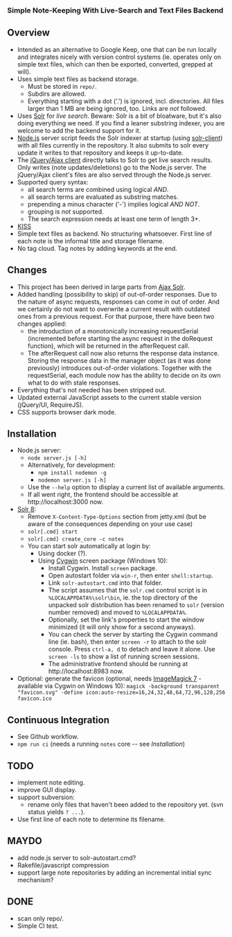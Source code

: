 
### Simple Note-Keeping With Live-Search and Text Files Backend

## Overview

* Intended as an alternative to Google Keep, one that can be run locally and integrates nicely with version control systems (ie. operates only on simple text files, which can then be exported, converted, grepped at will).
* Uses simple text files as backend storage.
  * Must be stored in `repo/`.
  * Subdirs are allowed.
  * Everything starting with a dot ('.') is ignored, incl. directories. All files larger than 1 MB are being ignored, too. Links are *not* followed.
* Uses [Solr](https://solr.apache.org/) for *live search*. Beware: Solr is a bit of bloatware, but it's also doing everything we need. If you find a leaner substring indexer, you are welcome to add the backend support for it.
* [Node.js](https://nodejs.org/) server script feeds the Solr indexer at startup (using [solr-client](https://github.com/lbdremy/solr-node-client#readme)) with all files currently in the repository. It also submits to solr every update it writes to that repository and keeps it up-to-date.
* The [jQuery/Ajax client](https://jquery.com/) directly talks to Solr to get live search results. Only writes (note updates/deletions) go to the Node.js server. The jQuery/Ajax client's files are also served through the Node.js server.
* Supported query syntax:
  * all search terms are combined using logical *AND*.
  * all search terms are evaluated as substring matches.
  * prepending a minus character ('-') implies logical *AND NOT*.
  * grouping is *not* supported.
  * The search expression needs at least one term of length 3+.
* [KISS](https://en.wikipedia.org/wiki/KISS_principle)
* Simple text files as backend. No structuring whatsoever. First line of each note is the informal title and storage filename.
* No tag cloud. Tag notes by adding keywords at the end.

## Changes

* This project has been derived in large parts from [Ajax Solr](https://github.com/evolvingweb/ajax-solr).
* Added handling (possibility to skip) of out-of-order responses. Due to the nature of async requests, responses can come in out of order. And we certainly do not want to overwrite a current result with outdated ones from a previous request. For that purpose, there have been two changes applied:
  * the introduction of a monotonically increasing requestSerial (incremented before starting the async request in the doRequest function), which will be returned in the afterRequest call.
  * The afterRequest call now also returns the response data instance. Storing the response data in the manager object (as it was done previously) introduces out-of-order violations. Together with the requestSerial, each module now has the ability to decide on its own what to do with stale responses.
* Everything that's not needed has been stripped out.
* Updated external JavaScript assets to the current stable version (jQuery/UI, RequireJS).
* CSS supports browser dark mode.

## Installation

* Node.js server:
  * `node server.js [-h]`
  * Alternatively, for development:
    * `npm install nodemon -g`
    * `nodemon server.js [-h]`
  * Use the `--help` option to display a current list of available arguments.
  * If all went right, the frontend should be accessible at http://localhost:3000 now.
* [Solr 8](https://solr.apache.org/downloads.html):
  * Remove `X-Content-Type-Options` section from jetty.xml (but be aware of the consequences depending on your use case)
  * `solr[.cmd] start`
  * `solr[.cmd] create_core -c notes`
  * You can start solr automatically at login by:
     * Using docker (?).
     * Using [Cygwin](https://www.cygwin.com/) screen package (Windows 10):
       * Install Cygwin. Install `screen` package.
       * Open autostart folder via `win-r`, then enter `shell:startup`.
       * Link `solr-autostart.cmd` into that folder.
       * The script assumes that the `solr.cmd` control script is in `%LOCALAPPDATA%\solr\bin`, ie. the top directory of the unpacked solr distribution has been renamed to `solr` (version number removed) and moved to `%LOCALAPPDATA%`.
       * Optionally, set the link's properties to start the window minimized (it will only show for a second anyways).
       * You can check the server by starting the Cygwin command line (ie. bash), then enter `screen -r` to attach to the solr console. Press `ctrl-a, d` to detach and leave it alone. Use `screen -ls` to show a list of running screen sessions.
       * The administrative frontend should be running at http://localhost:8983 now.
* Optional: generate the favicon (optional, needs [ImageMagick 7](https://imagemagick.org/index.php) - available via Cygwin on Windows 10): `magick -background transparent "favicon.svg" -define icon:auto-resize=16,24,32,48,64,72,96,128,256 favicon.ico`

## Continuous Integration

* See Github workflow.
* `npm run ci` (needs a running `notes` core -- see *Installation*)

## TODO

* implement note editing.
* improve GUI display.
* support subversion:
  * rename only files that haven't been added to the repository yet. (svn status yields `? ...`).
* Use first line of each note to determine its filename.

## MAYDO

* add node.js server to solr-autostart.cmd?
* Rakefile/javascript compression
* support large note repositories by adding an incremental initial sync mechanism?

## DONE

* scan only repo/.
* Simple CI test.

